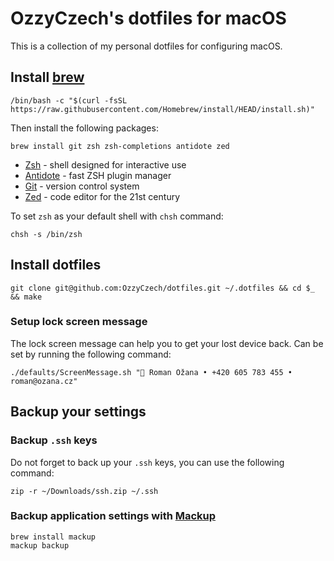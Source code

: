 # OzzyCzech's dotfiles for macOS

This is a collection of my personal dotfiles for configuring macOS.

## Install [brew](https://brew.sh)

```shell
/bin/bash -c "$(curl -fsSL https://raw.githubusercontent.com/Homebrew/install/HEAD/install.sh)"
```

Then install the following packages:

```shell
brew install git zsh zsh-completions antidote zed
```

- [Zsh](https://www.zsh.org/) - shell designed for interactive use
- [Antidote](https://getantidote.github.io) - fast ZSH plugin manager
- [Git](https://git-scm.com/) - version control system
- [Zed](https://zed.dev/) - code editor for the 21st century

To set `zsh` as your default shell with `chsh` command:

```shell
chsh -s /bin/zsh
```

## Install dotfiles

```shell
git clone git@github.com:OzzyCzech/dotfiles.git ~/.dotfiles && cd $_ && make
```

### Setup lock screen message

The lock screen message can help you to get your lost device back.
Can be set by running the following command:

```shell
./defaults/ScreenMessage.sh " Roman Ožana • +420 605 783 455 • roman@ozana.cz"
```

## Backup your settings

### Backup `.ssh` keys

Do not forget to back up your `.ssh` keys, you can use the following command:

```shell
zip -r ~/Downloads/ssh.zip ~/.ssh
```

### Backup application settings with [Mackup](https://github.com/lra/mackup)

```shell
brew install mackup
mackup backup
```